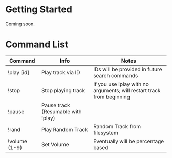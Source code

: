 # Getting Started

Coming soon.

# Command List
| Command       	| Info                               	| Notes                                                                 	|
|---------------	|------------------------------------	|-----------------------------------------------------------------------	|
| !play [id]    	| Play track via ID                  	| IDs will be provided in future search commands                        	|
|  !stop        	| Stop playing track                 	| If you use !play with no arguments; will restart track from beginning 	|
| !pause        	| Pause track (Resumable with !play) 	|                                                                       	|
|  !rand        	| Play Random Track                  	| Random Track from filesystem                                          	|
| !volume (1-9) 	| Set Volume                         	| Eventually will be percentage based                                   	|
